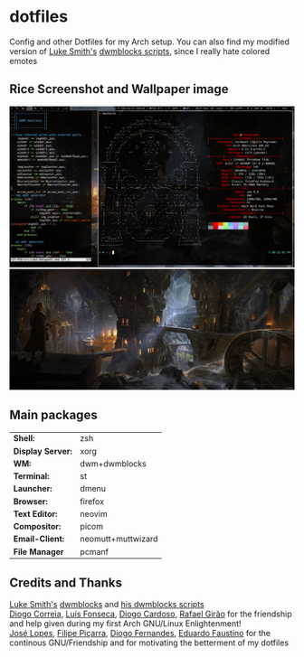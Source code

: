 # dotfiles
Config and other Dotfiles for my Arch setup. You can also find my modified version of [Luke Smith's](https://lukesmith.xyz/) [dwmblocks scripts](https://github.com/LukeSmithxyz/voidrice/tree/master/.local/bin/statusbar), since I really hate colored emotes

## Rice Screenshot and Wallpaper image 
![rice](https://raw.githubusercontent.com/Joao-Ex-Machina/dotfiles/master/images/prtsc.png)\
![Background](https://raw.githubusercontent.com/Joao-Ex-Machina/dotfiles/master/images/bgIV.jpg)
## Main packages
|                    |                                                          |
|--------------------|----------------------------------------------------------|
| **Shell:**         | zsh                                                      |
| **Display Server:**| xorg                                                     |
| **WM:**            | dwm+dwmblocks                                            |
| **Terminal:**      | st                                                       |
| **Launcher:**      | dmenu                                                    |
| **Browser:**       | firefox                                                  |
| **Text Editor:**   | neovim                                                   |
| **Compositor:**    | picom                                                    |
| **Email-Client:**  | neomutt+muttwizard                                       |
| **File Manager**   | pcmanf                                                   |
## Credits and Thanks
[Luke Smith's](https://lukesmith.xyz/) [dwmblocks](https://github.com/LukeSmithxyz/dwmblocks) and [his dwmblocks scripts](https://github.com/LukeSmithxyz/voidrice/tree/master/.local/bin/statusbar) \
[Diogo Correia](https://github.com/diogotcorreia), [Luís Fonseca](https://github.com/luishfonseca), [Diogo Cardoso](https://github.com/D-Card), [Rafael Girão](https://github.com/rafaelsgirao) for the friendship and help given during my first Arch GNU/Linux Enlightenment!
\
[José Lopes](https://github.com/MIBismuth), [Filipe Piçarra](https://github.com/fpicarras), [Diogo Fernandes](), [Eduardo Faustino](https://github.com/Edw590) for the continous GNU/Friendship and for motivating the betterment of my dotfiles
